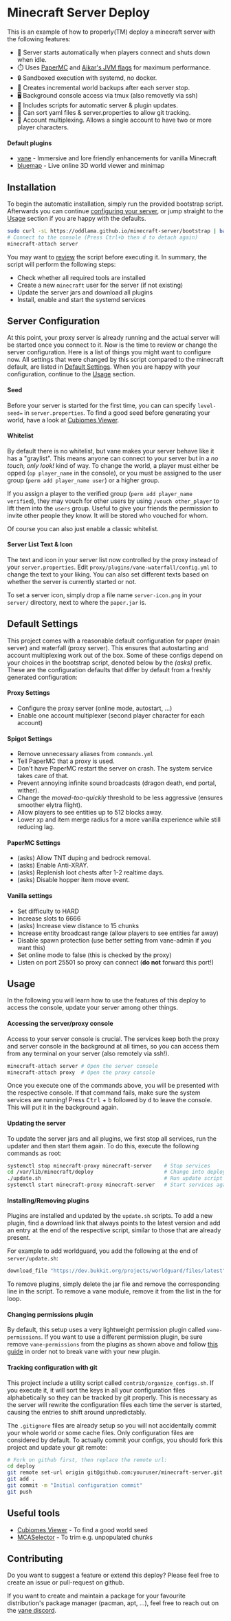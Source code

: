 # Minecraft Server Deploy

This is an example of how to properly(TM) deploy a minecraft server with the following features:

- 🚀 Server starts automatically when players connect and shuts down when idle.
- ⏱️ Uses [PaperMC](https://papermc.io) and [Aikar's JVM flags](https://aikar.co/mcflags.html) for maximum performance.
- 🔒 Sandboxed execution with systemd, no docker.
- 💾 Creates incremental world backups after each server stop.
- 🖥️ Background console access via tmux (also removetly via ssh)
- 🔋 Includes scripts for automatic server & plugin updates.
- 🐙 Can sort yaml files & server.properties to allow git tracking.
- 🔢 Account multiplexing. Allows a single account to have two or more player characters.

#### Default plugins

- [vane](https://github.com/oddlama/vane) - Immersive and lore friendly enhancements for vanilla Minecraft
- [bluemap](https://bluemap.bluecolored.de/) - Live online 3D world viewer and minimap

## Installation

To begin the automatic installation, simply run the provided bootstrap script.
Afterwards you can continue [configuring your server](#Server-Configuration),
or jump straight to the [Usage](#Usage) section if you are happy with the defaults.

```bash
sudo curl -sL https://oddlama.github.io/minecraft-server/bootstrap | bash
# Connect to the console (Press Ctrl+b then d to detach again)
minecraft-attach server
```

You may want to [review](https://github.com/oddlama/minecraft-server/blob/pages/bootstrap) the script before executing it.
In summary, the script will perform the following steps:

- Check whether all required tools are installed
- Create a new `minecraft` user for the server (if not existing)
- Update the server jars and download all plugins
- Install, enable and start the systemd services

## Server Configuration

At this point, your proxy server is already running and the actual
server will be started once you connect to it. Now is the time to
review or change the server configuration. Here is a list of things you
might want to configure now. All settings that were changed by this script
compared to the minecraft default, are listed in [Default Settings](#Default-Settings).
When you are happy with your configuration, continue to the [Usage](#Usage) section.

#### Seed

Before your server is started for the first time, you can can specify `level-seed=`
in `server.properties`. To find a good seed before generating your world, have a look
at [Cubiomes Viewer](https://github.com/Cubitect/cubiomes-viewer).

#### Whitelist

By default there is no whitelist, but vane makes your server behave like it has a "graylist".
This means anyone can connect to your server but in a *no touch, only look!* kind of way.
To change the world, a player must either be opped (`op player_name` in the console),
or you must be assigned to the user group (`perm add player_name user`) or a higher group.

If you assign a player to the verified group (`perm add player_name verified`), they may
vouch for other users by using `/vouch other_player` to lift them into the `users` group.
Useful to give your friends the permission to invite other people they know. It will
be stored who vouched for whom.

Of course you can also just enable a classic whitelist.

#### Server List Text & Icon

The text and icon in your server list now controlled by the proxy instead of your `server.properties`.
Edit `proxy/plugins/vane-waterfall/config.yml` to change the text to your liking. You can also
set different texts based on whether the server is currently started or not.

To set a server icon, simply drop a file name `server-icon.png` in your `server/` directory,
next to where the `paper.jar` is.

## Default Settings

This project comes with a reasonable default configuration for paper (main server)
and waterfall (proxy server). This ensures that autostarting and account multiplexing
work out of the box. Some of these configs depend on your choices in the bootstrap script,
denoted below by the *(asks)* prefix. These are the configuration defaults that differ
by default from a freshly generated configuration:

#### Proxy Settings

- Configure the proxy server (online mode, autostart, ...)
- Enable one account multiplexer (second player character for each account)

#### Spigot Settings

- Remove unnecessary aliases from `commands.yml`
- Tell PaperMC that a proxy is used.
- Don't have PaperMC restart the server on crash. The system service takes care of that.
- Prevent annoying infinite sound broadcasts (dragon death, end portal, wither).
- Change the *moved-too-quickly* threshold to be less aggressive (ensures smoother elytra flight).
- Allow players to see entities up to 512 blocks away.
- Lower xp and item merge radius for a more vanilla experience while still reducing lag.

#### PaperMC Settings

- (asks) Allow TNT duping and bedrock removal.
- (asks) Enable Anti-XRAY.
- (asks) Replenish loot chests after 1-2 realtime days.
- (asks) Disable hopper item move event.

#### Vanilla settings

- Set difficulty to HARD
- Increase slots to 6666
- (asks) Increase view distance to 15 chunks
- Increase entity broadcast range (allow players to see entities far away)
- Disable spawn protection (use better setting from vane-admin if you want this)
- Set online mode to false (this is checked by the proxy)
- Listen on port 25501 so proxy can connect (**do not** forward this port!)

## Usage

In the following you will learn how to use the features of this deploy
to access the console, update your server among other things.

#### Accessing the server/proxy console

Access to your server console is crucial. The services keep both the proxy and server
console in the background at all times, so you can access them from any
terminal on your server (also remotely via ssh!).

```bash
minecraft-attach server # Open the server console
minecraft-attach proxy  # Open the proxy console
```

Once you execute one of the commands above, you will be presented
with the respective console. If that command fails, make sure the
system services are running! Press <kbd>Ctrl</kbd> + <kbd>b</kbd> followed by <kbd>d</kbd>
to leave the console. This will put it in the background again.

#### Updating the server

To update the server jars and all plugins, we first stop all services,
run the updater and then start them again. To do this, execute the
following commands as root:

```bash
systemctl stop minecraft-proxy minecraft-server    # Stop services
cd /var/lib/minecraft/deploy                       # Change into deploy directory
./update.sh                                        # Run update script
systemctl start minecraft-proxy minecraft-server   # Start services again
```

#### Installing/Removing plugins

Plugins are installed and updated by the `update.sh` scripts.
To add a new plugin, find a download link that always points to the latest version
and add an entry at the end of the respective script, similar to those that are already present.

For example to add worldguard, you add the following at the end of `server/update.sh`:
```bash
download_file "https://dev.bukkit.org/projects/worldguard/files/latest" plugins/worldguard.jar
```

To remove plugins, simply delete the jar file and remove the corresponding line in the
script. To remove a vane module, remove it from the list in the for loop.

#### Changing permissions plugin

By default, this setup uses a very lightweight permission plugin called `vane-permissions`.
If you want to use a different permission plugin, be sure remove `vane-permissions` from the
plugins as shown above and follow [this guide](https://github.com/oddlama/vane/wiki/Installation-Guide#3-give-permissions-to-players)
in order not to break vane with your new plugin.

#### Tracking configuration with git

This project include a utility script called `contrib/organize_configs.sh`. If you execute it,
it will sort the keys in all your configuration files alphabetically so they can be tracked by git properly.
This is necessary as the server will rewrite the configuration files each time the server is started,
causing the entries to shift around unpredictably.

The `.gitignore` files are already setup so you will not accidentally commit your whole world
or some cache files. Only configuration files are considered by default.
To actually commit your configs, you should fork this project and update your git remote:

```bash
# Fork on github first, then replace the remote url:
cd deploy
git remote set-url origin git@github.com:youruser/minecraft-server.git
git add .
git commit -m "Initial configuration commit"
git push
```

## Useful tools

- [Cubiomes Viewer](https://github.com/Cubitect/cubiomes-viewer) - To find a good world seed
- [MCASelector](https://github.com/Querz/mcaselector) - To trim e.g. unpopulated chunks

## Contributing

Do you want to suggest a feature or extend this deploy?
Please feel free to create an issue or pull-request on github.

If you want to create and maintain a package for your favourite distribution's package manager
(pacman, apt, ...), feel free to reach out on the [vane discord](https://discord.gg/RueJ6A59x2).
